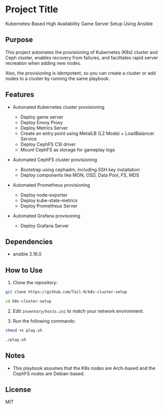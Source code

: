 # Project Title

Kubernetes-Based High Availability Game Server Setup Using Ansible

## Purpose

This project automates the provisioning of Kubernetes (K8s) cluster and Ceph cluster, enables recovery from failures, and facilitates rapid server recreation when adding new nodes.

Also, the provisioning is idempotent, so you can create a cluster or add nodes to a cluster by running the same playbook.

## Features

- Automated Kubernetes cluster provisioning
    - Deploy game server
    - Deploy Envoy Proxy
    - Deploy Metrics Server
    - Create an entry point using MetalLB (L2 Mode) + LoadBalancer Service
    - Deploy CephFS CSI driver
    - Mount CephFS as storage for gameplay logs

- Automated CephFS cluster provisioning
    - Bootstrap using cephadm, including SSH key installation
    - Deploy components like MON, OSD, Data Pool, FS, MDS

- Automated Prometheus provisioning
    - Deploy node-exporter
    - Deploy kube-state-metrics
    - Deploy Prometheus Server

- Automated Grafana provisoning
    - Deploy Grafana Server

## Dependencies
- ansible 2.16.0

## How to Use

1. Clone the repository:
```bash
git clone https://github.com/Tail-R/k8s-cluster-setup

cd k8s-cluster-setup
```

2. Edit `inventory/hosts.ini` to match your network environment.

3. Run the following commands:
```bash
chmod +x play.sh

./play.sh
```

## Notes

- This playbook assumes that the K8s nodes are Arch-based and the CephFS nodes are Debian-based.

## License

MIT
